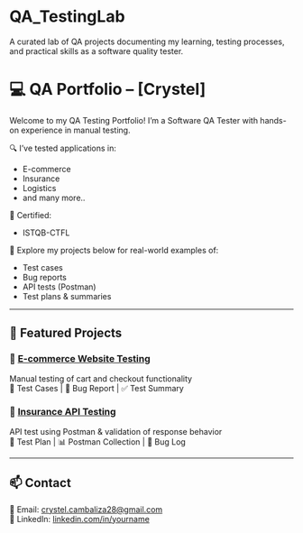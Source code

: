 # QA_TestingLab
A curated lab of QA projects documenting my learning, testing processes, and practical skills as a software quality tester.

# 💻 QA Portfolio – [Crystel]

Welcome to my QA Testing Portfolio! I’m a Software QA Tester with hands-on experience in manual testing.

🔍 I’ve tested applications in:
- E-commerce
- Insurance
- Logistics
- and many more..

📜 Certified:
- ISTQB-CTFL

📁 Explore my projects below for real-world examples of:
- Test cases
- Bug reports
- API tests (Postman)
- Test plans & summaries

---

## 🔗 Featured Projects

### 🛒 [E-commerce Website Testing](./projects/ecommerce-testing)
Manual testing of cart and checkout functionality  
📄 Test Cases | 🐞 Bug Report | ✅ Test Summary

### 🏦 [Insurance API Testing](./projects/insurance-api-testing)
API test using Postman & validation of response behavior  
📄 Test Plan | 📊 Postman Collection | 🐞 Bug Log

---

## 📫 Contact

📧 Email: crystel.cambaliza28@gmail.com  
🔗 LinkedIn: [linkedin.com/in/yourname](https://linkedin.com/in/yourname)
